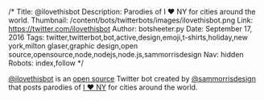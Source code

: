 /*
Title: @ilovethisbot
Description: Parodies of I ❤ NY for cities around the world.
Thumbnail: /content/bots/twitterbots/images/ilovethisbot.png
Link: https://twitter.com/ilovethisbot
Author: botsheeter.py
Date: September 17, 2016
Tags: twitter,twitterbot,bot,active,design,emoji,t-shirts,holiday,new york,milton glaser,graphic design,open source,opensource,node,nodejs,node.js,sammorrisdesign
Nav: hidden
Robots: index,follow
*/

[@ilovethisbot](https://twitter.com/ilovethisbot) is an [open source](https://github.com/sammorrisdesign/i-heart-this-bot) Twitter bot created by [@sammorrisdesign](https://twitter.com/sammorrisdesign) that posts parodies of [I ❤ NY](https://en.wikipedia.org/wiki/I_Love_New_York) for cities around the world.
